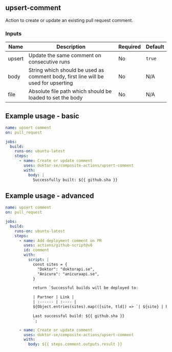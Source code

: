 <!-- GENERATED-HEADER-START -->

## upsert-comment

Action to create or update an existing pull request comment.

### Inputs

| Name   | Description                                                                        | Required | Default |
| ------ | ---------------------------------------------------------------------------------- | -------- | ------- |
| upsert | Update the same comment on consecutive runs                                        | No       | `true`  |
| body   | String which should be used as comment body, first line will be used for upserting | No       | N/A     |
| file   | Absolute file path which should be loaded to set the body                          | No       | N/A     |

<!-- GENERATED-HEADER-END -->

## Example usage - basic

```yaml
name: upsert comment
on: pull_request

jobs:
  build:
    runs-on: ubuntu-latest
    steps:
      - name: Create or update comment
        uses: doktor-se/composite-actions/upsert-comment
        with:
          body: |
            Successfully built: ${{ github.sha }}
```

## Example usage - advanced

```yaml
name: upsert comment
on: pull_request

jobs:
  build:
    runs-on: ubuntu-latest
    steps:
      - name: Add deployment comment on PR
        uses: actions/github-script@v6
        id: comment
        with:
          script: |
            const sites = {
              "Doktor": "doktorapi.se",
              "Anicura": "anicuraapi.se",
            }

            return `Successful builds will be deployed to:

            | Partner | Link |
            | :------ | :---- |
            ${Object.entries(sites).map(([site, tld]) => `| ${site} | https://carealot.staging.${tld}/ |`).join("\n")}

            Last successful build: ${{ github.sha }}
            `;

      - name: Create or update comment
        uses: doktor-se/composite-actions/upsert-comment
        with:
          body: ${{ steps.comment.outputs.result }}
```
